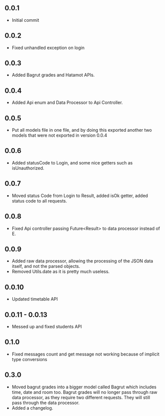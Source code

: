 ## 0.0.1
* Initial commit
## 0.0.2
* Fixed unhandled exception on login
## 0.0.3
* Added Bagrut grades and Hatamot APIs.
## 0.0.4
* Added Api enum and Data Processor to Api Controller.
## 0.0.5
* Put all models file in one file, and by doing this exported another two models that were not exported in version 0.0.4
## 0.0.6
* Added statusCode to Login, and some nice getters such as isUnauthorized.
## 0.0.7
* Moved status Code from Login to Result, added isOk getter, added status code to all requests.
## 0.0.8
* Fixed Api controller passing Future<Result<E>> to data processor instead of E.
## 0.0.9
* Added raw data processor, allowing the processing of the JSON data itself, and not the parsed objects.
* Removed Utils.date as it is pretty much useless.
## 0.0.10
* Updated timetable API
## 0.0.11 - 0.0.13
* Messed up and fixed students API
## 0.1.0
* Fixed messages count and get message not working because of implicit type conversions
## 0.3.0
* Moved bagrut grades into a bigger model called Bagrut which includes time, date and room too.
  Bagrut grades will no longer pass through raw data processor, as they require two different requests.
  They will still pass through the data processor.
* Added a changelog.